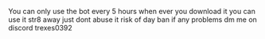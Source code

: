 You can only use the bot every 5 hours when ever you download it you can use it str8 away just dont abuse it risk of day ban if any problems dm me on discord trexes0392
